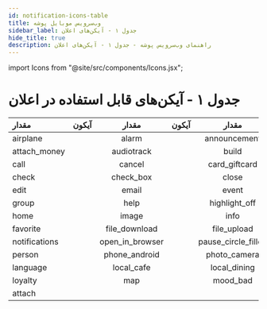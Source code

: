 ```yaml
---
id: notification-icons-table
title: وب‌سرویس موبایل پوشه
sidebar_label: جدول ۱ - آیکن‌های اعلان
hide_title: true
description: راهنمای وب‌سرویس پوشه - جدول ۱ - آیکن‌های اعلان
---
```


import Icons from "@site/src/components/Icons.jsx";

# جدول ۱ - آیکن‌های قابل استفاده در اعلان

|      مقدار    |                                  آیکون                         |         مقدار   |                                        آیکون            |        مقدار       |                                                    آیکون  |    مقدار            |                               آیکون                 |
|:--------------|:--------------------------------------------------------------:|:---------------:|:-------------------------------------------------------:|:------------------:|:---------------------------------------------------------:|:-------------------:|----------------------------------------------------:|
|  airplane         |   <Icons name="airplanemode_active" />        |alarm                 | <Icons name="alarm" />                | announcement        |    <Icons name="announcement" />          | apps                |   <Icons name="apps" />          |
|  attach_money     |   <Icons name="attach_money" />               |audiotrack            | <Icons name="audiotrack" />           | build               |    <Icons name="build" />                 | business            |   <Icons name="business" />      |
|  call             |   <Icons name="call" />                       |cancel                | <Icons name="cancel" />               | card_giftcard       |    <Icons name="card_giftcard" />         | chat                |   <Icons name="chat" />          |
|  check            |   <Icons name="check" />                      |check_box             | <Icons name="check_box" />            | close               |    <Icons name="close" />                 | delete              |   <Icons name="delete" />        |
|  edit             |   <Icons name="edit" />                       |email                 | <Icons name="email" />                | event               |    <Icons name="event" />                 | forward             |   <Icons name="forward" />       |
|  group            |   <Icons name="group" />                      |help                  | <Icons name="help" />                 | highlight_off       |    <Icons name="highlight_off" />         | history             |   <Icons name="history" />       |
|  home             |   <Icons name="home" />                       |image                 | <Icons name="image" />                | info                |    <Icons name="info" />                  | exit_to_app         |   <Icons name="exit_to_app" />   |
|  favorite         |   <Icons name="favorite" />                   |file_download         | <Icons name="file_download" />        | file_upload         |    <Icons name="file_upload" />           | flag                |   <Icons name="flag" />          |
|  notifications    |   <Icons name="notifications" />              |open_in_browser       | <Icons name="open_in_browser" />      | pause_circle_filled |    <Icons name="pause_circle_filled" />   | payment             |   <Icons name="payment" />       |
|  person           |   <Icons name="person" />                     |phone_android         | <Icons name="phone_android" />        | photo_camera        |    <Icons name="photo_camera" />          | place               |   <Icons name="place" />         |
|  language         |   <Icons name="language" />                   |local_cafe            | <Icons name="local_cafe" />           | local_dining        |    <Icons name="local_dining" />          | local_offer         |   <Icons name="local_offer" />   |
|  loyalty          |   <Icons name="loyalty" />                    |map                   | <Icons name="map" />                  | mood_bad            |    <Icons name="mood_bad" />              | mood                |   <Icons name="mood" />          |
|  attach           |   <Icons name="attach_file" />                |
